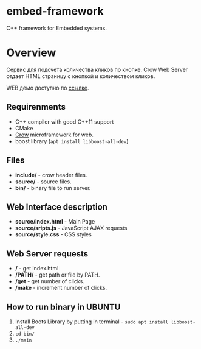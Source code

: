 # embed-framework

C++ framework for Embedded systems. 

# Overview

Сервис для подсчета количества кликов по кнопке. Crow Web Server отдает HTML страницу с кнопкой и количеством кликов.  

WEB демо доступно по [ссылке](http://159.65.201.37:8080).

## Requirenments
 - C++ compiler with good C++11 support
 - CMake
 - [Crow](https://github.com/ipkn/crow) microframework for web.
 - boost library (`apt install libboost-all-dev`)

## Files
- **include/** - crow header files.
- **source/** - source files.
- **bin/** - binary file to run server.

## Web Interface description
- **source/index.html** - Main Page
- **source/sripts.js** - JavaScript AJAX requests
- **source/style.css** - CSS styles

## Web Server requests
- **/** - get index.html
- **/PATH/** - get path or file by PATH.
- **/get** - get number of clicks.
- **/make** - increment number of clicks.

## How to run binary in UBUNTU

1. Install Boots Library by putting in terminal - `sudo apt install libboost-all-dev`
2. `cd bin/`
3. `./main`
